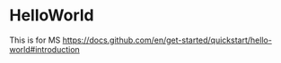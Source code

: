 # HelloWorld
This is for MS https://docs.github.com/en/get-started/quickstart/hello-world#introduction
